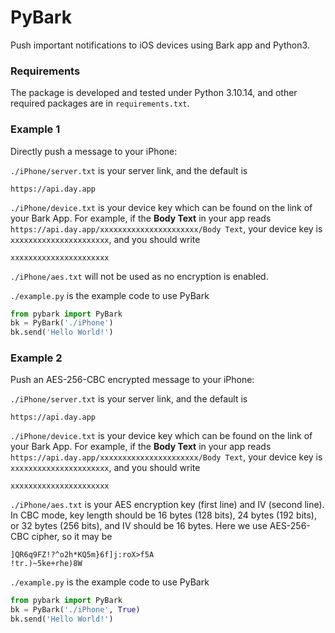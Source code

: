 # PyBark
Push important notifications to iOS devices using Bark app and Python3.

### Requirements
The package is developed and tested under Python 3.10.14, and other required packages are in `requirements.txt`. 

### Example 1
Directly push a message to your iPhone:

`./iPhone/server.txt` is your server link, and the default is
```
https://api.day.app
```

`./iPhone/device.txt` is your device key which can be found on the link of your Bark App. For example, if the __Body Text__ in your app reads `https://api.day.app/xxxxxxxxxxxxxxxxxxxxxx/Body Text`, your device key is `xxxxxxxxxxxxxxxxxxxxxx`, and you should write
```
xxxxxxxxxxxxxxxxxxxxxx
```

`./iPhone/aes.txt` will not be used as no encryption is enabled.

`./example.py` is the example code to use PyBark
```python
from pybark import PyBark
bk = PyBark('./iPhone')
bk.send('Hello World!')
```

### Example 2
Push an AES-256-CBC encrypted message to your iPhone:

`./iPhone/server.txt` is your server link, and the default is
```
https://api.day.app
```

`./iPhone/device.txt` is your device key which can be found on the link of your Bark App. For example, if the __Body Text__ in your app reads `https://api.day.app/xxxxxxxxxxxxxxxxxxxxxx/Body Text`, your device key is `xxxxxxxxxxxxxxxxxxxxxx`, and you should write
```
xxxxxxxxxxxxxxxxxxxxxx
```

`./iPhone/aes.txt` is your AES encryption key (first line) and IV (second line). In CBC mode, key length should be 16 bytes (128 bits), 24 bytes (192 bits), or 32 bytes (256 bits), and IV should be 16 bytes. Here we use AES-256-CBC cipher, so it may be
```
]QR6q9FZ!?^o2h*KQ5m}6f]j:roX>f5A
!tr.)~5ke+rhe)8W
```

`./example.py` is the example code to use PyBark
```python
from pybark import PyBark
bk = PyBark('./iPhone', True)
bk.send('Hello World!')
```
